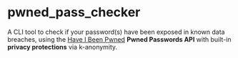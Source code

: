 # pwned_pass_checker
A CLI tool to check if your password(s) have been exposed in known data breaches, using the [Have I Been Pwned](https://haveibeenpwned.com/API/v3#PwnedPasswords) **Pwned Passwords API** with built-in **privacy protections** via k-anonymity.
